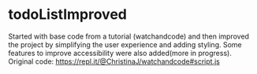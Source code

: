 # todoListImproved

Started with base code from a tutorial (watchandcode) and then improved the project by simplifying the user experience and adding styling. Some features to improve accessibility were also added(more in progress). 
Original code: https://repl.it/@ChristinaJ/watchandcode#script.js
